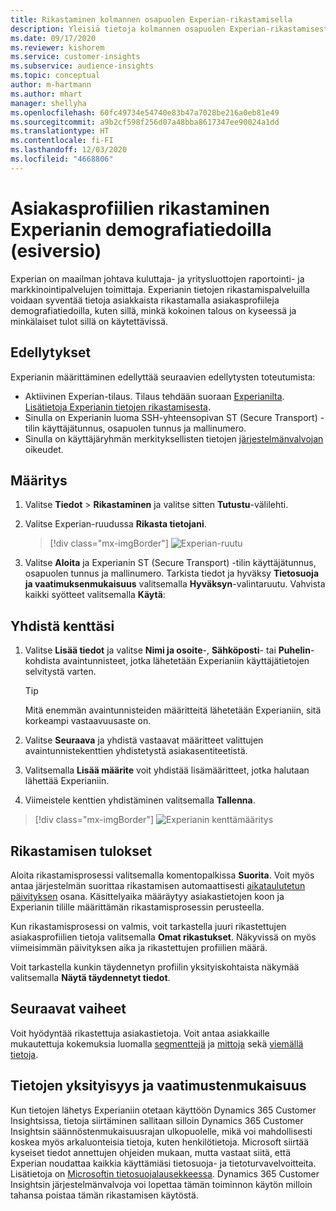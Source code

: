 ```yaml
---
title: Rikastaminen kolmannen osapuolen Experian-rikastamisella
description: Yleisiä tietoja kolmannen osapuolen Experian-rikastamisesta.
ms.date: 09/17/2020
ms.reviewer: kishorem
ms.service: customer-insights
ms.subservice: audience-insights
ms.topic: conceptual
author: m-hartmann
ms.author: mhart
manager: shellyha
ms.openlocfilehash: 60fc49734e54740e83b47a7028be216a0eb81e49
ms.sourcegitcommit: a9b2cf598f256d07a48bba8617347ee90024a1dd
ms.translationtype: HT
ms.contentlocale: fi-FI
ms.lasthandoff: 12/03/2020
ms.locfileid: "4668806"
---
```

# <a name="enrich-customer-profiles-with-demographics-from-experian-preview"></a>Asiakasprofiilien rikastaminen Experianin demografiatiedoilla (esiversio)

Experian on maailman johtava kuluttaja- ja yritysluottojen raportointi- ja markkinointipalvelujen toimittaja. Experianin tietojen rikastamispalveluilla voidaan syventää tietoja asiakkaista rikastamalla asiakasprofiileja demografiatiedoilla, kuten sillä, minkä kokoinen talous on kyseessä ja minkälaiset tulot sillä on käytettävissä.

## <a name="prerequisites"></a>Edellytykset

Experianin määrittäminen edellyttää seuraavien edellytysten toteutumista:

- Aktiivinen Experian-tilaus. Tilaus tehdään suoraan [Experianilta](https://www.experian.com/marketing-services/contact). [Lisätietoja Experianin tietojen rikastamisesta](https://www.experian.com/marketing-services/microsoft?cmpid=ems_web_mci_cdppage).
- Sinulla on Experianin luoma SSH-yhteensopivan ST (Secure Transport) -tilin käyttäjätunnus, osapuolen tunnus ja mallinumero.
- Sinulla on käyttäjäryhmän merkityksellisten tietojen [järjestelmänvalvojan](permissions.md#administrator) oikeudet.

## <a name="configuration"></a>Määritys

1. Valitse **Tiedot** > **Rikastaminen** ja valitse sitten **Tutustu**-välilehti.

1. Valitse Experian-ruudussa **Rikasta tietojani**.

   > [!div class="mx-imgBorder"]
   > ![Experian-ruutu](media/experian-tile.png "Experian-ruutu")

1. Valitse **Aloita** ja Experianin ST (Secure Transport) -tilin käyttäjätunnus, osapuolen tunnus ja mallinumero. Tarkista tiedot ja hyväksy **Tietosuoja ja vaatimuksenmukaisuus** valitsemalla **Hyväksyn**-valintaruutu. Vahvista kaikki syötteet valitsemalla **Käytä**:

## <a name="map-your-fields"></a>Yhdistä kenttäsi

1. Valitse **Lisää tiedot** ja valitse **Nimi ja osoite**-, **Sähköposti**- tai **Puhelin**-kohdista avaintunnisteet, jotka lähetetään Experianiin käyttäjätietojen selvitystä varten.

   > [!TIP]
   > Mitä enemmän avaintunnisteiden määritteitä lähetetään Experianiin, sitä korkeampi vastaavuusaste on.

1. Valitse **Seuraava** ja yhdistä vastaavat määritteet valittujen avaintunnistekenttien yhdistetystä asiakasentiteetistä.

1. Valitsemalla **Lisää määrite** voit yhdistää lisämääritteet, jotka halutaan lähettää Experianiin.

1.  Viimeistele kenttien yhdistäminen valitsemalla **Tallenna**.

   > [!div class="mx-imgBorder"]
   > ![Experianin kenttämääritys](media/experian-field-mapping.png "Experianin kenttämääritys")

## <a name="enrichment-results"></a>Rikastamisen tulokset

Aloita rikastamisprosessi valitsemalla komentopalkissa **Suorita**. Voit myös antaa järjestelmän suorittaa rikastamisen automaattisesti [aikataulutetun päivityksen](system.md#schedule-tab) osana. Käsittelyaika määräytyy asiakastietojen koon ja Experianin tilille määrittämän rikastamisprosessin perusteella.

Kun rikastamisprosessi on valmis, voit tarkastella juuri rikastettujen asiakasprofiilien tietoja valitsemalla **Omat rikastukset**. Näkyvissä on myös viimeisimmän päivityksen aika ja rikastettujen profiilien määrä.

Voit tarkastella kunkin täydennetyn profiilin yksityiskohtaista näkymää valitsemalla **Näytä täydennetyt tiedot**.

## <a name="next-steps"></a>Seuraavat vaiheet

Voit hyödyntää rikastettuja asiakastietoja. Voit antaa asiakkaille mukautettuja kokemuksia luomalla [segmenttejä](segments.md) ja [mittoja](measures.md) sekä [viemällä tietoja](export-destinations.md).

## <a name="data-privacy-and-compliance"></a>Tietojen yksityisyys ja vaatimustenmukaisuus

Kun tietojen lähetys Experianiin otetaan käyttöön Dynamics 365 Customer Insightsissa, tietoja siirtäminen sallitaan silloin Dynamics 365 Customer Insightsin säännöstenmukaisuusrajan ulkopuolelle, mikä voi mahdollisesti koskea myös arkaluonteisia tietoja, kuten henkilötietoja. Microsoft siirtää kyseiset tiedot annettujen ohjeiden mukaan, mutta vastaat siitä, että Experian noudattaa kaikkia käyttämiäsi tietosuoja- ja tietoturvavelvoitteita. Lisätietoja on [Microsoftin tietosuojalausekkeessa](https://go.microsoft.com/fwlink/?linkid=396732).
Dynamics 365 Customer Insightsin järjestelmänvalvoja voi lopettaa tämän toiminnon käytön milloin tahansa poistaa tämän rikastamisen käytöstä.
